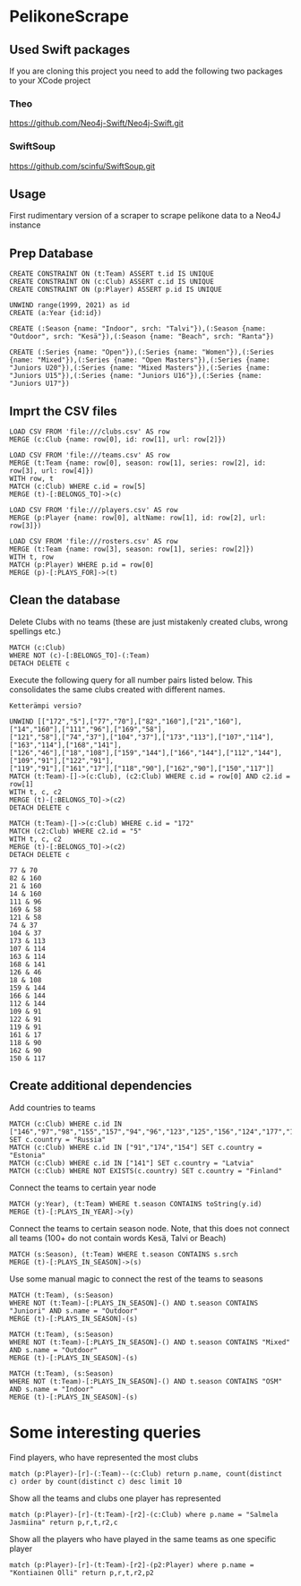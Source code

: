 # PelikoneScrape

## Used Swift packages

If you are cloning this project you need to add the following two packages to your XCode project

### Theo

https://github.com/Neo4j-Swift/Neo4j-Swift.git

### SwiftSoup

https://github.com/scinfu/SwiftSoup.git

## Usage

First rudimentary version of a scraper to scrape pelikone data to a Neo4J instance

## Prep Database

```
CREATE CONSTRAINT ON (t:Team) ASSERT t.id IS UNIQUE
CREATE CONSTRAINT ON (c:Club) ASSERT c.id IS UNIQUE
CREATE CONSTRAINT ON (p:Player) ASSERT p.id IS UNIQUE

UNWIND range(1999, 2021) as id
CREATE (a:Year {id:id})

CREATE (:Season {name: "Indoor", srch: "Talvi"}),(:Season {name: "Outdoor", srch: "Kesä"}),(:Season {name: "Beach", srch: "Ranta"})

CREATE (:Series {name: "Open"}),(:Series {name: "Women"}),(:Series {name: "Mixed"}),(:Series {name: "Open Masters"}),(:Series {name: "Juniors U20"}),(:Series {name: "Mixed Masters"}),(:Series {name: "Juniors U15"}),(:Series {name: "Juniors U16"}),(:Series {name: "Juniors U17"})
```

## Imprt the CSV files

```
LOAD CSV FROM 'file:///clubs.csv' AS row
MERGE (c:Club {name: row[0], id: row[1], url: row[2]})

LOAD CSV FROM 'file:///teams.csv' AS row
MERGE (t:Team {name: row[0], season: row[1], series: row[2], id: row[3], url: row[4]})
WITH row, t
MATCH (c:Club) WHERE c.id = row[5]
MERGE (t)-[:BELONGS_TO]->(c)

LOAD CSV FROM 'file:///players.csv' AS row
MERGE (p:Player {name: row[0], altName: row[1], id: row[2], url: row[3]})

LOAD CSV FROM 'file:///rosters.csv' AS row
MERGE (t:Team {name: row[3], season: row[1], series: row[2]})
WITH t, row
MATCH (p:Player) WHERE p.id = row[0]
MERGE (p)-[:PLAYS_FOR]->(t)
```

## Clean the database

Delete Clubs with no teams (these are just mistakenly created clubs, wrong spellings etc.)
```
MATCH (c:Club)
WHERE NOT (c)-[:BELONGS_TO]-(:Team)
DETACH DELETE c
```

Execute the following query for all number pairs listed below. This consolidates the same clubs created with different names.
```
Ketterämpi versio?

UNWIND [["172","5"],["77","70"],["82","160"],["21","160"],["14","160"],["111","96"],["169","58"],
["121","58"],["74","37"],["104","37"],["173","113"],["107","114"],["163","114"],["168","141"],
["126","46"],["18","108"],["159","144"],["166","144"],["112","144"],["109","91"],["122","91"],
["119","91"],["161","17"],["118","90"],["162","90"],["150","117"]]
MATCH (t:Team)-[]->(c:Club), (c2:Club) WHERE c.id = row[0] AND c2.id = row[1]
WITH t, c, c2
MERGE (t)-[:BELONGS_TO]->(c2)
DETACH DELETE c

MATCH (t:Team)-[]->(c:Club) WHERE c.id = "172"
MATCH (c2:Club) WHERE c2.id = "5"
WITH t, c, c2
MERGE (t)-[:BELONGS_TO]->(c2)
DETACH DELETE c

77 & 70
82 & 160
21 & 160
14 & 160
111 & 96
169 & 58
121 & 58
74 & 37
104 & 37
173 & 113
107 & 114
163 & 114
168 & 141
126 & 46
18 & 108
159 & 144
166 & 144
112 & 144
109 & 91
122 & 91
119 & 91
161 & 17
118 & 90
162 & 90
150 & 117
```

## Create additional dependencies

Add countries to teams
```
MATCH (c:Club) WHERE c.id IN ["146","97","98","155","157","94","96","123","125","156","124","177","105","110"] SET c.country = "Russia"
MATCH (c:Club) WHERE c.id IN ["91","174","154"] SET c.country = "Estonia"
MATCH (c:Club) WHERE c.id IN ["141"] SET c.country = "Latvia"
MATCH (c:Club) WHERE NOT EXISTS(c.country) SET c.country = "Finland"
```
Connect the teams to certain year node

```
MATCH (y:Year), (t:Team) WHERE t.season CONTAINS toString(y.id)
MERGE (t)-[:PLAYS_IN_YEAR]->(y)
```

Connect the teams to certain season node. Note, that this does not connect all teams (100+ do not contain words Kesä, Talvi or Beach)

```
MATCH (s:Season), (t:Team) WHERE t.season CONTAINS s.srch
MERGE (t)-[:PLAYS_IN_SEASON]->(s)
```
Use some manual magic to connect the rest of the teams to seasons
```
MATCH (t:Team), (s:Season)
WHERE NOT (t:Team)-[:PLAYS_IN_SEASON]-() AND t.season CONTAINS "Juniori" AND s.name = "Outdoor"
MERGE (t)-[:PLAYS_IN_SEASON]-(s)

MATCH (t:Team), (s:Season)
WHERE NOT (t:Team)-[:PLAYS_IN_SEASON]-() AND t.season CONTAINS "Mixed" AND s.name = "Outdoor"
MERGE (t)-[:PLAYS_IN_SEASON]-(s)

MATCH (t:Team), (s:Season)
WHERE NOT (t:Team)-[:PLAYS_IN_SEASON]-() AND t.season CONTAINS "OSM" AND s.name = "Indoor"
MERGE (t)-[:PLAYS_IN_SEASON]-(s)

```
# Some interesting queries

Find players, who have represented the most clubs
```
match (p:Player)-[r]-(:Team)--(c:Club) return p.name, count(distinct c) order by count(distinct c) desc limit 10
```

Show all the teams and clubs one player has represented
```
match (p:Player)-[r]-(t:Team)-[r2]-(c:Club) where p.name = "Salmela Jasmiina" return p,r,t,r2,c
```

Show all the players who have played in the same teams as one specific player
```
match (p:Player)-[r]-(t:Team)-[r2]-(p2:Player) where p.name = "Kontiainen Olli" return p,r,t,r2,p2
```
